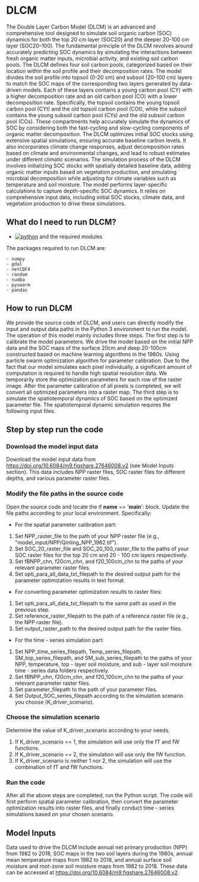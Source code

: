 # DLCM
The Double Layer Carbon Model (DLCM) is an advanced and comprehensive tool designed to simulate soil organic carbon (SOC) dynamics for both the top 20 cm layer (SOC20) and the deeper 20-100 cm layer (SOC20–100). The fundamental principle of the DLCM revolves around accurately predicting SOC dynamics by simulating the interactions between fresh organic matter inputs, microbial activity, and existing soil carbon pools. The DLCM defines four soil carbon pools, categorized based on their location within the soil profile and their decomposition rates. The model divides the soil profile into topsoil (0-20 cm) and subsoil (20–100 cm) layers to match the SOC maps of the corresponding two layers generated by data-driven models. Each of these layers contains a young carbon pool (CY) with a higher decomposition rate and an old carbon pool (CO) with a lower decomposition rate. Specifically, the topsoil contains the young topsoil carbon pool (CYt) and the old topsoil carbon pool (COt), while the subsoil contains the young subsoil carbon pool (CYs) and the old subsoil carbon pool (COs). These compartments help accurately simulate the dynamics of SOC by considering both the fast-cycling and slow-cycling components of organic matter decomposition. The DLCM optimizes initial SOC stocks using extensive spatial simulations, ensuring accurate baseline carbon levels. It also incorporates climate change responses, adjust decomposition rates based on climate and environmental changes, and lead to robust estimates under different climatic scenarios. The simulation process of the DLCM involves initializing SOC stocks with spatially detailed baseline data, adding organic matter inputs based on vegetation production, and simulating microbial decomposition while adjusting for climate variables such as temperature and soil moisture. The model performs layer-specific calculations to capture depth-specific SOC dynamics. It relies on comprehensive input data, including initial SOC stocks, climate data, and vegetation production to drive these simulations.
## What do I need to run DLCM?
* [![python](https://img.shields.io/badge/Python-3-3776AB.svg?style=flat&logo=python&logoColor=white)](https://www.python.org) and the required modules

The packages required to run DLCM are:

```
- numpy
- gdal
- netCDF4
- random
- numba
- pyswarm
- pandas
```
## How to run DLCM
We provide the source code of DLCM, and users can directly modify the input and output data paths in the Python 3 environment to run the model.
The operation of this model mainly includes three steps. The first step is to calibrate the model parameters. We drive the model based on the initial NPP data and the SOC maps of the surface 20cm and deep 20-100cm constructed based on machine learning algorithms in the 1980s. Using particle swarm optimization algorithm for parameter calibration. Due to the fact that our model simulates each pixel individually, a significant amount of computation is required to handle high spatial resolution data. We temporarily store the optimization parameters for each row of the raster image. After the parameter calibration of all pixels is completed, we will convert all optimized parameters into a raster map. The third step is to simulate the spatiotemporal dynamics of SOC based on the optimized parameter file. The spatiotemporal dynamic simulation requires the following input files.
## Step by step run the code
### Download the model input data
Download the model input data from https://doi.org/10.6084/m9.figshare.27646008.v2 (see Model Inputs section). This data includes NPP raster files, SOC raster files for different depths, and various parameter raster files.
### Modify the file paths in the source code
Open the source code and locate the if __name__ == '__main__': block. Update the file paths according to your local environment. Specifically:
- For the spatial parameter calibration part:
1. Set NPP_raster_file to the path of your NPP raster file (e.g., "model_input/NPP/Qinling_NPP_1982.tif").
2. Set SOC_20_raster_file and SOC_20_100_raster_file to the paths of your SOC raster files for the top 20 cm and 20 - 100 cm layers respectively.
3. Set fBNPP_chn, f20cm_chn, and f20_100cm_chn to the paths of your relevant parameter raster files.
4. Set opti_para_all_data_txt_filepath to the desired output path for the parameter optimization results in text format.
- For converting parameter optimization results to raster files:
1. Set opti_para_all_data_txt_filepath to the same path as used in the previous step.
2. Set reference_raster_filepath to the path of a reference raster file (e.g., the NPP raster file).
3. Set output_raster_path to the desired output path for the raster files.
- For the time - series simulation part:
1. Set NPP_time_series_filepath, Temp_series_filepath, SM_top_series_filepath, and SM_sub_series_filepath to the paths of your NPP, temperature, top - layer soil moisture, and sub - layer soil moisture time - series data folders respectively.
2. Set fBNPP_chn, f20cm_chn, and f20_100cm_chn to the paths of your relevant parameter raster files.
3. Set parameter_filepath to the path of your parameter files.
4. Set Output_SOC_series_filepath according to the simulation scenario you choose (K_driver_scenario).
### Choose the simulation scenario
Determine the value of K_driver_scenario according to your needs.
1. If K_driver_scenario == 1, the simulation will use only the fT and fW functions.
2. If K_driver_scenario == 2, the simulation will use only the fW function.
3. If K_driver_scenario is neither 1 nor 2, the simulation will use the combination of fT and fW functions.
### Run the code
After all the above steps are completed, run the Python script. The code will first perform spatial parameter calibration, then convert the parameter optimization results into raster files, and finally conduct time - series simulations based on your chosen scenario.
## Model Inputs
Data used to drive the DLCM include annual net primary production (NPP) from 1982 to 2018, SOC maps in the two soil layers during the 1980s, annual mean temperature maps from 1982 to 2018, and annual surface soil moisture and root-zone soil moisture maps from 1982 to 2018.
These data can be accessed at https://doi.org/10.6084/m9.figshare.27646008.v2.
